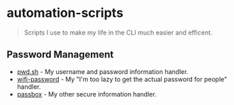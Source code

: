 # automation-scripts
> Scripts I use to make my life in the CLI much easier and efficent.

## Password Management
-	[pwd.sh](https://github.com/drduh/pwd.sh) - My username and password information handler.
-	[wifi-password](https://github.com/rauchg/wifi-password) - My "I'm too lazy to get the actual password for people" handler.
- 	[passbox](https://github.com/RobBollons/passbox) - My other secure information handler.

